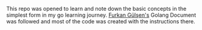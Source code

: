 This repo was opened to learn and note down the basic concepts in the simplest form in my go learning journey.  [Furkan Gülşen's](https://docs.furkangulsen.com/page/) Golang Document was followed and most of the code was created with the instructions there.
